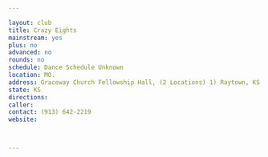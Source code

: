 ```yaml
---

layout: club
title: Crazy Eights
mainstream: yes
plus: no
advanced: no
rounds: no
schedule: Dance Schedule Unknown
location: MO.
address: Graceway Church Fellowship Hall, (2 Locations) 1) Raytown, KS
state: KS
directions: 
caller: 
contact: (913) 642-2219
website: 



---
```


